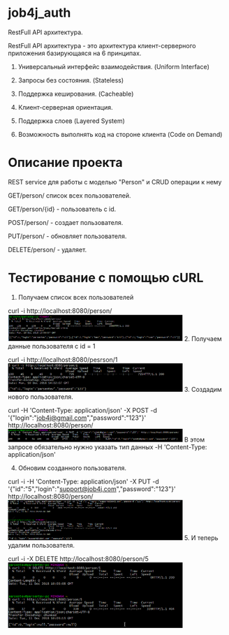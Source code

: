 # job4j_auth

RestFull API архитектура.

RestFull API архитектура - это архитектура клиент-серверного приложения базирующаяся на 6 принципах.

1. Универсальный интерфейс взаимодействия. (Uniform Interface)

2. Запросы без состояния. (Stateless)

3. Поддержка кеширования. (Cacheable)

4. Клиент-серверная ориентация.

5. Поддержка слоев (Layered System)

6. Возможность выполнять код на стороне клиента (Code on Demand)

# Описание проекта
REST service для работы с моделью "Person" и CRUD операции к нему

GET/person/ список всех пользователей.

GET/person/{id} - пользователь с id.

POST/person/ - создает пользователя.

PUT/person/ - обновляет пользователя.

DELETE/person/ - удаляет.

# Тестирование с помощью cURL
1. Получаем список всех пользователей

curl -i http://localhost:8080/person/
![ScreenShot](images/1.png)
2. Получаем данные пользователя с id = 1

curl -i http://localhost:8080/pesrson/1
![ScreenShot](images/2.png)
3. Создадим нового пользователя.

curl -H 'Content-Type: application/json' -X POST -d '{"login":"job4j@gmail.com","password":"123"}' http://localhost:8080/person/
![ScreenShot](images/3.png)
В этом запросе обязательно нужно указать тип данных -H 'Content-Type: application/json'

4. Обновим созданного пользователя.

curl -i -H 'Content-Type: application/json' -X PUT -d '{"id":"5","login":"support@job4j.com","password":"123"}' http://localhost:8080/person/
![ScreenShot](images/4.png)
5. И теперь удалим пользователя.

curl -i -X DELETE http://localhost:8080/person/5
![ScreenShot](images/5.png)
